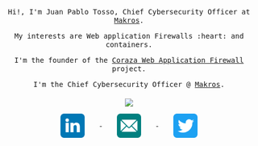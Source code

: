 <p align="center">
  <samp>
    Hi!, I'm Juan Pablo Tosso, Chief Cybersecurity Officer at <a href="https://makros.cl/">Makros</a>.
  </samp>
</p>

<p align="center">
  <samp>
    My interests are Web application Firewalls :heart: and containers.
  </samp>
</p>

<p align="center">
  <samp>
    I'm the founder of the <a href="https://github.com/jptosso/coraza-waf">Coraza Web Application Firewall</a> project.
  </samp>
</p>

<p align="center">
  <samp>
    I'm the Chief Cybersecurity Officer @ <a href="https://www.makros.cl/">Makros</a>.
  </samp>
</p>

<p align="center">
<img align="middle" src="https://github-readme-stats.vercel.app/api?username=jptosso">
</p>

<div align="center">
  <a href="https://www.linkedin.com/in/jptosso/">
    <img align="middle" alt="Juan Pablo Tosso Linkedin" width="48px" src="https://raw.githubusercontent.com/edent/SuperTinyIcons/099dc12b59179d07d534069bc8551718f786d91a/images/svg/linkedin.svg" hspace="30" />
  </a>
  <a href="mailto:jptosso@gmail.com">
    <img align="middle" alt="Juan Pablo Tosso email" width="48px" src="https://raw.githubusercontent.com/edent/SuperTinyIcons/099dc12b59179d07d534069bc8551718f786d91a/images/svg/email.svg" hspace="30" />
  </a>

  <a href="https://www.twitter.com/jptosso">
    <img align="middle" alt="Juan Pablo Tosso twitter" width="48px" src="https://raw.githubusercontent.com/edent/SuperTinyIcons/099dc12b59179d07d534069bc8551718f786d91a/images/svg/twitter.svg" hspace="30" />
  </a>
</div>
